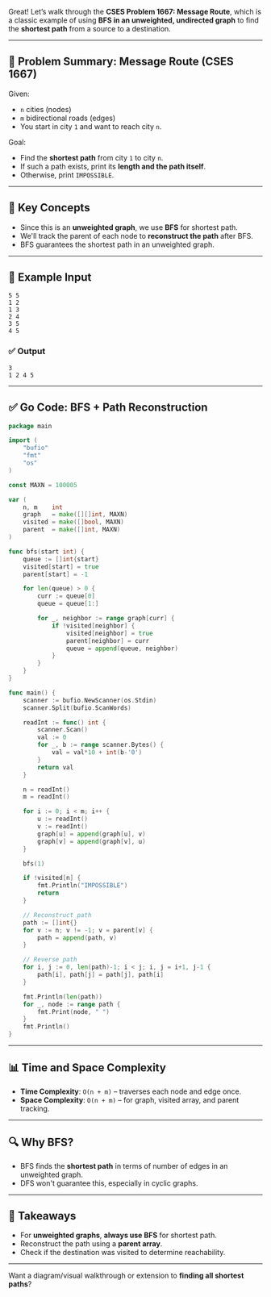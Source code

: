 Great! Let’s walk through the **CSES Problem 1667: Message Route**, which is a classic example of using **BFS in an unweighted, undirected graph** to find the **shortest path** from a source to a destination.

---

## 🧾 Problem Summary: Message Route (CSES 1667)

Given:
- `n` cities (nodes)
- `m` bidirectional roads (edges)
- You start in city `1` and want to reach city `n`.

Goal:
- Find the **shortest path** from city `1` to city `n`.
- If such a path exists, print its **length and the path itself**.
- Otherwise, print `IMPOSSIBLE`.

---

## 🔑 Key Concepts

- Since this is an **unweighted graph**, we use **BFS** for shortest path.
- We'll track the parent of each node to **reconstruct the path** after BFS.
- BFS guarantees the shortest path in an unweighted graph.

---

## 🧪 Example Input

```
5 5
1 2
1 3
2 4
3 5
4 5
```

### ✅ Output

```
3
1 2 4 5
```

---

## ✅ Go Code: BFS + Path Reconstruction

```go
package main

import (
	"bufio"
	"fmt"
	"os"
)

const MAXN = 100005

var (
	n, m    int
	graph   = make([][]int, MAXN)
	visited = make([]bool, MAXN)
	parent  = make([]int, MAXN)
)

func bfs(start int) {
	queue := []int{start}
	visited[start] = true
	parent[start] = -1

	for len(queue) > 0 {
		curr := queue[0]
		queue = queue[1:]

		for _, neighbor := range graph[curr] {
			if !visited[neighbor] {
				visited[neighbor] = true
				parent[neighbor] = curr
				queue = append(queue, neighbor)
			}
		}
	}
}

func main() {
	scanner := bufio.NewScanner(os.Stdin)
	scanner.Split(bufio.ScanWords)

	readInt := func() int {
		scanner.Scan()
		val := 0
		for _, b := range scanner.Bytes() {
			val = val*10 + int(b-'0')
		}
		return val
	}

	n = readInt()
	m = readInt()

	for i := 0; i < m; i++ {
		u := readInt()
		v := readInt()
		graph[u] = append(graph[u], v)
		graph[v] = append(graph[v], u)
	}

	bfs(1)

	if !visited[n] {
		fmt.Println("IMPOSSIBLE")
		return
	}

	// Reconstruct path
	path := []int{}
	for v := n; v != -1; v = parent[v] {
		path = append(path, v)
	}

	// Reverse path
	for i, j := 0, len(path)-1; i < j; i, j = i+1, j-1 {
		path[i], path[j] = path[j], path[i]
	}

	fmt.Println(len(path))
	for _, node := range path {
		fmt.Print(node, " ")
	}
	fmt.Println()
}
```

---

## 📊 Time and Space Complexity

- **Time Complexity**: `O(n + m)` – traverses each node and edge once.
- **Space Complexity**: `O(n + m)` – for graph, visited array, and parent tracking.

---

## 🔍 Why BFS?

- BFS finds the **shortest path** in terms of number of edges in an unweighted graph.
- DFS won't guarantee this, especially in cyclic graphs.

---

## 🧠 Takeaways

- For **unweighted graphs**, **always use BFS** for shortest path.
- Reconstruct the path using a **parent array**.
- Check if the destination was visited to determine reachability.

---

Want a diagram/visual walkthrough or extension to **finding all shortest paths**?
